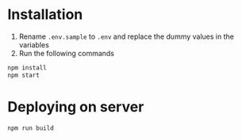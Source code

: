 # Installation

1. Rename `.env.sample` to `.env` and replace the dummy values in the variables
2. Run the following commands

```sh
npm install
npm start
```


# Deploying on server

```
npm run build
```